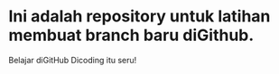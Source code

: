 # Ini adalah repository untuk latihan membuat branch baru diGithub.
  Belajar diGitHub Dicoding itu seru!
